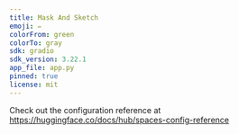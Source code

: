```yaml
---
title: Mask And Sketch
emoji: ✏️
colorFrom: green
colorTo: gray
sdk: gradio
sdk_version: 3.22.1
app_file: app.py
pinned: true
license: mit
---
```


Check out the configuration reference at https://huggingface.co/docs/hub/spaces-config-reference
